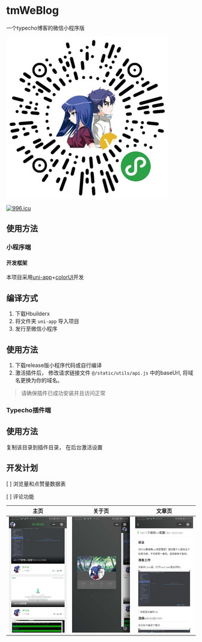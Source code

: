 # tmWeBlog

一个typecho博客的微信小程序版

![index](./img/code.png)

<a href="https://996.icu"><img src="https://img.shields.io/badge/link-996.icu-red.svg" alt="996.icu" /></a>

## 使用方法

### 小程序端

#### 开发框架

本项目采用[uni-app](https://uniapp.dcloud.io/component/README)+[colorUI](https://github.com/weilanwl/ColorUI)开发

## 编译方式

1. 下载Hbuilderx
2. 将文件夹 `uni-app` 导入项目
3. 发行至微信小程序

## 使用方法

1. 下载release版小程序代码或自行编译
2. 激活插件后， 修改请求链接文件 `@/static/utils/api.js` 中的baseUrl, 将域名更换为你的域名。 

> 请确保插件已成功安装并且访问正常

### Typecho插件端

## 使用方法

复制该目录到插件目录， 在后台激活设置

## 开发计划

[ ] 浏览量和点赞量数据表

[ ] 评论功能

| 主页  |      关于页      |  文章页 |
|:-------------:|:-------------:|:-------------:|
| ![index](./img/index.jpg) |  ![index](./img/about.jpg) | ![index](./img/article.jpg) |
